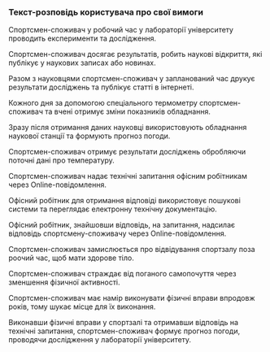 ### Текст-розповідь користувача про свої вимоги
Спортсмен-споживач у робочий час у лабораторії університету проводить експерименти та дослідження.

Спортсмен-споживач досягає результатів, робить наукові відкриття, які публікує у наукових записах або новинах.

Разом з науковцями спортсмен-споживач у запланований час друкує результати досліджень та публікує статті в інтернеті.

Кожного дня за допомогою спеціального термометру спортсмен-споживач та вчені отримує зміни показників обладнання.

Зразу після отримання даних науковці використовують обладнання наукової станції та формують прогноз погоди.

Спортсмен-споживач отримує результати досліджень обробляючи поточні дані про температуру.

Спортсмен-споживач надає технічні запитання офісним робітникам через Online-повідомлення.

Офісний робітник для отримання відповіді використовує пошукові системи та переглядає електронну технічну документацію.

Офісний робітник, знайшовши відповідь, на запитання, надсилає відповідь спортсмену-споживачу через Online-повідомлення.

Спортсмен-споживач замислюється про відвідування спортзалу поза роочий час, щоб мати здорове тіло.

Спортсмен-споживач страждає від поганого самопочуття через зменшення фізичної активності.

Спортсмен-споживач має намір виконувати фізичні вправи впродовж років, тому шукає місце для їх виконання.

Виконавши фізичні вправи у спортзалі та отримавши відповідь на технічні запитання, спортсмен-споживач формує прогноз погоди, проводячи дослідження у лабораторії університету.
